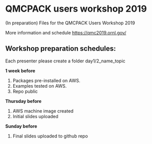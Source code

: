# QMCPACK users workshop 2019

(In preparation) Files for the QMCPACK Users Workshop 2019 

More information and schedule https://qmc2019.ornl.gov/

## Workshop preparation schedules:

Each presenter please create a folder day1/2_name_topic

**1 week before**
1. Packages pre-installed on AWS.
2. Examples tested on AWS.
3. Repo public

**Thursday before**
1. AWS machine image created
2. Initial slides uploaded

**Sunday before**
1. Final slides uploaded to github repo
